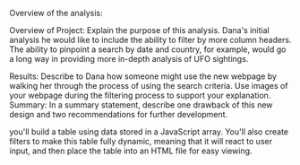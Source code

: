 Overview of the analysis:

Overview of Project: Explain the purpose of this analysis.
Dana's initial analysis he would like to include the ability to filter by more column headers. The ability to pinpoint a search by date and country, for example, would go a long way in providing more in-depth analysis of UFO sightings.



Results: Describe to Dana how someone might use the new webpage by walking her through the process of using the search criteria. Use images of your webpage during the filtering process to support your explanation.
Summary: In a summary statement, describe one drawback of this new design and two recommendations for further development.



you'll build a table using data stored in a JavaScript array. You'll also create filters to make this table fully dynamic, meaning that it will react to user input, and then place the table into an HTML file for easy viewing.
